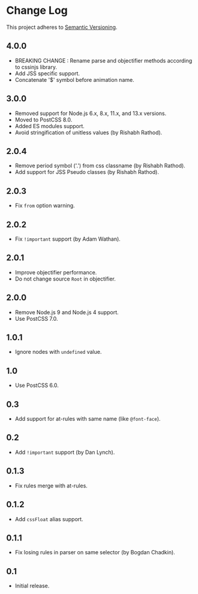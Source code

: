 # Change Log
This project adheres to [Semantic Versioning](http://semver.org/).

## 4.0.0
* BREAKING CHANGE : Rename parse and objectifier methods according to cssinjs library.
* Add JSS specific support.
* Concatenate '$' symbol before animation name.

## 3.0.0
* Removed support for Node.js 6.x, 8.x, 11.x, and 13.x versions.
* Moved to PostCSS 8.0.
* Added ES modules support.
* Avoid stringification of unitless values (by Rishabh Rathod).

## 2.0.4
* Remove period symbol ('.') from css classname (by Rishabh Rathod).
* Add support for JSS Pseudo classes (by Rishabh Rathod).

## 2.0.3
* Fix `from` option warning.

## 2.0.2
* Fix `!important` support (by Adam Wathan).

## 2.0.1
* Improve objectifier performance.
* Do not change source `Root` in objectifier.

## 2.0.0
* Remove Node.js 9 and Node.js 4 support.
* Use PostCSS 7.0.

## 1.0.1
* Ignore nodes with `undefined` value.

## 1.0
* Use PostCSS 6.0.

## 0.3
* Add support for at-rules with same name (like `@font-face`).

## 0.2
* Add `!important` support (by Dan Lynch).

## 0.1.3
* Fix rules merge with at-rules.

## 0.1.2
* Add `cssFloat` alias support.

## 0.1.1
* Fix losing rules in parser on same selector (by Bogdan Chadkin).

## 0.1
* Initial release.
